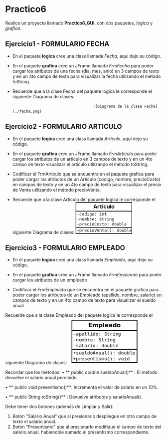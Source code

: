 # Practico6

Realice un proyecto llamado **Practico6_GUI**, con dos paquetes, *logica* y *grafica*.

## Ejercicio1 - FORMULARIO FECHA

- En el paquete **logica** cree una class llamada *Fecha*, aquí dejo su código.

- En el paquete **grafica** cree un JFrame llamado *FrmFecha* para poder cargar los atributos de una fecha (dia, mes, anio) en 3 campos de texto y en un 4to campo de texto para visualizar la fecha utilizando el método toString.

- Recuerde que a la clase Fecha del paquete logica le corresponde el siguiente Diagrama de clases:
  
                                          ![Diagrama de la clase Fecha](./fecha.png) 

## Ejercicio2 - FORMULARIO ARTICULO

- En el paquete **logica** cree una class llamada *Articulo*, aquí dejo su código.

- En el paquete **grafica** cree un JFrame llamado *FrmArticulo* para poder cargar los atributos de un articulo en 3 campos de texto y en un 4to campo de texto visualizar el articulo utilizando el método toString.
  
- Codificar el FrmArticulo que se encuentra en el paquete grafica para poder cargar los atributos de un Articulo (codigo, nombre, precioCosto) en campos de texto y en un 4to campo de texto para visualizar el precio de Venta utilizando el método precioVenta.
 
- Recuerde que a la clase Articulo del paquete logica le corresponde el siguiente Diagrama de clases:
  ![Diagrama de la clase Articulo](./articulo.png) 

## Ejercicio3 - FORMULARIO EMPLEADO

- En el paquete **logica** cree una class llamada *Empleado*, aquí dejo su código.

- En el paquete **grafica** cree un JFrame llamado *FrmEmpleado* para poder cargar los atributos de un empleado
  
- Codificar el FrmEmpleado que se encuentra en el paquete grafica para poder cargar los atributos de un Empleado (apellido, nombre, salario) en campos de texto y en un 4to campo de texto para visualizar el sueldo anual
 
 Recuerde que a la clase Empleado del paquete logica le corresponde el siguiente Diagrama de clases:
 ![Diagrama de la clase Empleado](./empleado.png) 

Recordar que los métodos: 
• ** public double sueldoAnual()** : El método devuelve el salario anual percibido.

• ** public void presentismo()**: Incrementa el valor de salario en un 10%.

• ** public String toString()** : Devuelve atributos y salarioAnual().

Debe tener dos botones (además de Limpiar y Salir):
1) Botón "Salario Anual" que al presionarlo despliegue en otro campo de texto el salario anual. 
2) Botón "Presentismo" que al presionarlo modifique el campo de texto del salario anual, habiendole sumado el presentismo correspondiente.
